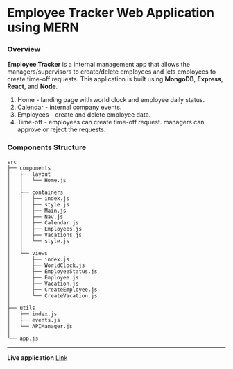 # Employee Tracker Web Application using MERN #
### Overview ###

**Employee Tracker** is a internal management app that allows the managers/supervisors to create/delete employees and lets employees to create time-off requests. This application is built using **MongoDB**, **Express**, **React**, and **Node**.

1. Home - landing page with world clock and employee daily status.
2. Calendar - internal company events.
3. Employees - create and delete employee data.
4. Time-off - employees can create time-off request. managers can approve or reject the requests. 

### Components Structure ###
```
src
├── components
│   ├── layout
│   │   └── Home.js
│   │   
│   ├── containers
│   │   ├── index.js
│   │   ├── style.js
│   │   ├── Main.js
│   │   ├── Nav.js
│   │   ├── Calendar.js
│   │   ├── Employees.js
│   │   ├── Vacations.js
│   │   └── style.js
│   │   
│   └── views
│       ├── index.js
│       ├── WorldClock.js
│       ├── EmployeeStatus.js
│       ├── Employee.js
│       ├── Vacation.js
│       ├── CreateEmployee.js
│       └── CreateVacation.js
│
├── utils
│   ├── index.js
│   ├── events.js
│   └── APIManager.js
│ 
└── app.js
```
- - - -

**Live application** [Link](https://final-project-deokpyo.herokuapp.com/)